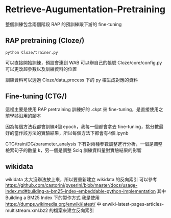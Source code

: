 # Retrieve-Augumentation-Pretraining
整個訓練包含兩個階段 RAP 的預訓練跟下游的 fine-tuning
## RAP pretraining (Cloze/)
```
python Cloze/trainer.py
```
可以直接開始訓練，預設會連到 WAB 可以辦自己的帳號
Cloze/core/config.py 可以更改超參數以及訓練資料的位置

訓練資料可以透過 Cloze/data_process 下的 py 檔生成對應的資料

## Fine-tuning (CTG/)
這裡主要是使用 RAP pretraining 訓練好的 .ckpt 來 fine-tuning，是直接使用之前學姊沿用的腳本

因為每個方法我都會訓練4個 epoch，我每一個都會拿去 fine-tuning，挑分數最好的當作該方法的實驗結果，所以每個方法下都會有4個.ipynb

CTG/train/DG/parameter_analysis 下有對兩種參數調整進行分析，一個是調整檢索句子的數量 k，另一個是調整 Sciq 訓練資料量對實驗結果的影響


## wikidata
wikidata 太大沒辦法放上來，所以要重新建立 wikidata 的反向索引
可以參考 https://github.com/castorini/pyserini/blob/master/docs/usage-index.md#building-a-bm25-index-embeddable-python-implementation 
其中 Building a BM25 Index 下的製作方式
我是使用 https://dumps.wikimedia.org/enwiki/latest/ 中
enwiki-latest-pages-articles-multistream.xml.bz2 的檔案來建立反向索引
